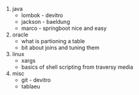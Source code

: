 1. java
   - lombok - devitro
   - jackson - baeldung
   * marco - springboot nice and easy
1. oracle
   - what is partioning a table
   - bit about joins and tuning them
1. linux
   - xargs
   - basics of shell scripting from traversy media
1. misc
   - git - devitro
   - tablaeu
